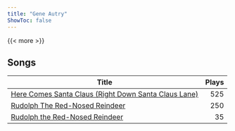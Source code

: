 ```yaml
---
title: "Gene Autry"
ShowToc: false
---
```


{{< more >}}

## Songs
Title | Plays 
----- | -----: 
[Here Comes Santa Claus (Right Down Santa Claus Lane)](/songs/here-comes-santa-claus-right-down-santa-claus-lane) | 525
[Rudolph The Red-Nosed Reindeer](/songs/rudolph-the-red-nosed-reindeer) | 250
[Rudolph the Red-Nosed Reindeer](/songs/rudolph-the-red-nosed-reindeer) | 35


